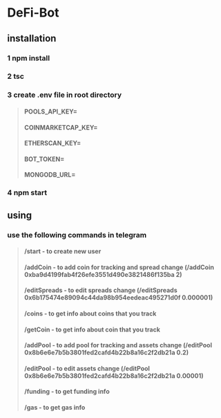 # DeFi-Bot
## installation
### 1 npm install
### 2 tsc
### 3 create .env file in root directory
> #### POOLS_API_KEY=
> #### COINMARKETCAP_KEY=
> #### ETHERSCAN_KEY=
> #### BOT_TOKEN=
> #### MONGODB_URL=
### 4 npm start
## using
### use the following commands in telegram
> #### /start - to create new user
> #### /addCoin - to add coin for tracking and spread change (/addCoin 0xba9d4199fab4f26efe3551d490e3821486f135ba 2)
> #### /editSpreads - to edit spreads change (/editSpreads 0x6b175474e89094c44da98b954eedeac495271d0f 0.000001)
> #### /coins - to get info about coins that you track
> #### /getCoin - to get info about coin that you track
> #### /addPool - to add pool for tracking and assets change (/editPool 0x8b6e6e7b5b3801fed2cafd4b22b8a16c2f2db21a 0.2)
> #### /editPool - to edit assets change (/editPool 0x8b6e6e7b5b3801fed2cafd4b22b8a16c2f2db21a 0.00001)
> #### /funding - to get funding info
> #### /gas - to get gas info

